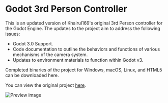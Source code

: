# Godot 3rd Person Controller
This is an updated version of Khairul169's original 3rd Person controller for the Godot Engine. The updates to the project aim to address the following issues:

* Godot 3.0 Support.
* Code documentation to outline the behaviors and functions of various mechanisms of the camera system.
* Updates to environment materials to function within Godot v3.

Completed binaries of the project for Windows, macOS, Linux, and HTML5 can be downloaded here.

You can view the original project [here](https://github.com/khairul169/3rdperson-godot).

![Preview image](https://raw.githubusercontent.com/khairul169/3rdperson-godot/master/preview.png)
